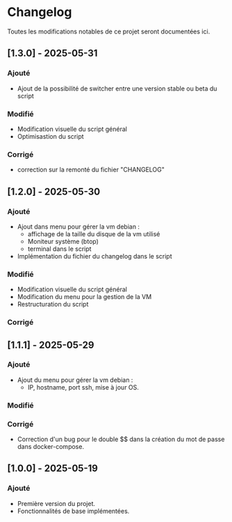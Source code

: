 # Changelog
Toutes les modifications notables de ce projet seront documentées ici.

## [1.3.0] - 2025-05-31
### Ajouté
- Ajout de la possibilité de switcher entre une version stable ou beta du script

### Modifié
- Modification visuelle du script général
- Optimisastion du script

### Corrigé
- correction sur la remonté du fichier "CHANGELOG"

## [1.2.0] - 2025-05-30
### Ajouté
- Ajout dans menu pour gérer la vm debian :
    - affichage de la taille du disque de la vm utilisé
    - Moniteur système (btop)
    - terminal dans le script
- Implémentation du fichier du changelog dans le script

### Modifié
- Modification visuelle du script général
- Modification du menu pour la gestion de la VM
- Restructuration du script

### Corrigé


## [1.1.1] - 2025-05-29
### Ajouté
- Ajout du menu pour gérer la vm debian :
    - IP, hostname, port ssh, mise à jour OS.

### Modifié


### Corrigé
- Correction d'un bug pour le double $$ dans la création du mot de passe dans docker-compose.



## [1.0.0] - 2025-05-19
### Ajouté
- Première version du projet.
- Fonctionnalités de base implémentées.